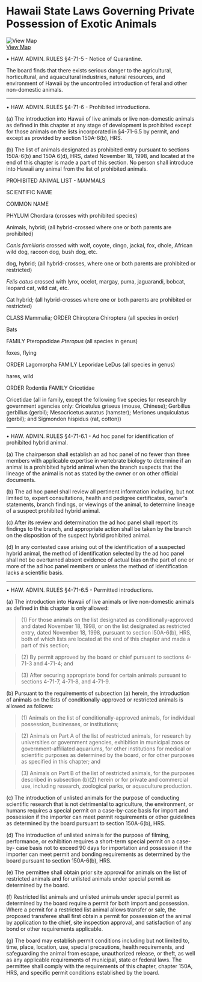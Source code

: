 # Hawaii State Laws Governing Private Possession of Exotic Animals

![View Map](../../images/us-map-icon.gif)  
[View Map](b4a2_exotic_animals.php)

• HAW. ADMIN. RULES §4-71-5 - Notice of Quarantine.

The board finds that there exists serious danger to the agricultural,
horticultural, and aquacultural industries, natural resources, and environment
of Hawaii by the uncontrolled introduction of feral and other non-domestic
animals.

* * *

• HAW. ADMIN. RULES §4-71-6 - Prohibited introductions.

(a) The introduction into Hawaii of live animals or live non-domestic animals
as defined in this chapter at any stage of development is prohibited except
for those animals on the lists incorporated in §4-71-6.5 by permit, and except
as provided by section 150A-6(b), HRS.

(b) The list of animals designated as prohibited entry pursuant to sections
150A-6(b) and 150A 6(d), HRS, dated November 18, 1998, and located at the end
of this chapter is made a part of this section. No person shall introduce into
Hawaii any animal from the list of prohibited animals.

PROHIBITED ANIMAL LIST - MAMMALS

SCIENTIFIC NAME

COMMON NAME

PHYLUM Chordara (crosses with prohibited species)

Animals, hybrid; (all hybrid-crossed where one or both parents are prohibited)

_Canis familiaris_ crossed with wolf, coyote, dingo, jackal, fox, dhole,
African wild dog, racoon dog, bush dog, etc.

dog, hybrid; (all hybrid-crosses, where one or both parents are prohibited or
restricted)

_Felis catus_ crossed with lynx, ocelot, margay, puma, jaguarandi, bobcat,
leopard cat, wild cat, etc.

Cat hybrid; (all hybrid-crosses where one or both parents are prohibited or
restricted)

CLASS Mammalia; ORDER Chiroptera Chiroptera (all species in order)

Bats

FAMILY Pteropodidae _Pteropus_ (all species in genus)

foxes, flying

ORDER Lagomorpha FAMILY Leporidae LeDus (all species in genus)

hares, wild

ORDER Rodentia FAMILY Cricetidae

Cricetidae (all in family, except the following five species for research by
government agencies only: Cricetulus griseus (mouse, Chinese); Gerbillus
gerbillus (gerbil); Mesocricetus auratus (hamster); Meriones unquiculatus
(gerbil); and Sigmondon hispidus (rat, cotton))

* * *

• HAW. ADMIN. RULES §4-71-6.1 - Ad hoc panel for identification of prohibited
hybrid animal.

(a) The chairperson shall establish an ad hoc panel of no fewer than three
members with applicable expertise in vertebrate biology to determine if an
animal is a prohibited hybrid animal when the branch suspects that the lineage
of the animal is not as stated by the owner or on other official documents.

(b) The ad hoc panel shall review all pertinent information including, but not
limited to, expert consultations, health and pedigree certificates, owner's
statements, branch findings, or viewings of the animal, to determine lineage
of a suspect prohibited hybrid animal.

(c) After its review and determination the ad hoc panel shall report its
findings to the branch, and appropriate action shall be taken by the branch on
the disposition of the suspect hybrid prohibited animal.

(d) In any contested case arising out of the identification of a suspected
hybrid animal, the method of identification selected by the ad hoc panel shall
not be overturned absent evidence of actual bias on the part of one or more of
the ad hoc panel members or unless the method of identification lacks a
scientific basis.

* * *

• HAW. ADMIN. RULES §4-71-6.5 - Permitted introductions.

(a) The introduction into Hawaii of live animals or live non-domestic animals
as defined in this chapter is only allowed:

> (1) For those animals on the list designated as conditionally-approved and
dated November 18, 1998, or on the list designated as restricted entry, dated
November 18, 1998, pursuant to section I50A-6(b), HRS, both of which lists are
located at the end of this chapter and made a part of this section;

>

> (2) By permit approved by the board or chief pursuant to sections 4-71-3 and
4-71-4; and

>

> (3) After securing appropriate bond for certain animals pursuant to sections
4-71-7, 4-71-8, and 4-71-9.

(b) Pursuant to the requirements of subsection (a) herein, the introduction of
animals on the lists of conditionally-approved or restricted animals is
allowed as follows:

> (1) Animals on the list of conditionally-approved animals, for individual
possession, businesses, or institutions;

>

> (2) Animals on Part A of the list of restricted animals, for research by
universities or government agencies, exhibition in municipal zoos or
government-affiliated aquariums, for other institutions for medical or
scientific purposes as determined by the board, or for other purposes as
specified in this chapter; and

>

> (3) Animals on Part B of the list of restricted animals, for the purposes
described in subsection (b)(2) herein or for private and commercial use,
including research, zoological parks, or aquaculture production.

(c) The introduction of unlisted animals for the purpose of conducting
scientific research that is not detrimental to agriculture, the environment,
or humans requires a special permit on a case-by-case basis for import and
possession if the importer can meet permit requirements or other guidelines as
determined by the board pursuant to section 150A-6(b), HRS.

(d) The introduction of unlisted animals for the purpose of filming,
performance, or exhibition requires a short-term special permit on a case-by-
case basis not to exceed 90 days for importation and possession if the
importer can meet permit and bonding requirements as determined by the board
pursuant to section 150A-6(b), HRS.

(e) The permittee shall obtain prior site approval for animals on the list of
restricted animals and for unlisted animals under special permit as determined
by the board.

(f) Restricted list animals and unlisted animals under special permit as
determined by the board require a permit for both import and possession. Where
a permit for a restricted list animal allows transfer or sale, the proposed
transferee shall first obtain a permit for possession of the animal by
application to the chief, site inspection approval, and satisfaction of any
bond or other requirements applicable.

(g) The board may establish permit conditions including but not limited to,
time, place, location, use, special precautions, health requirements, and
safeguarding the animal from escape, unauthorized release, or theft, as well
as any applicable requirements of municipal, state or federal laws. The
permittee shall comply with the requirements of this chapter, chapter 150A,
HRS, and specific permit conditions established by the board.